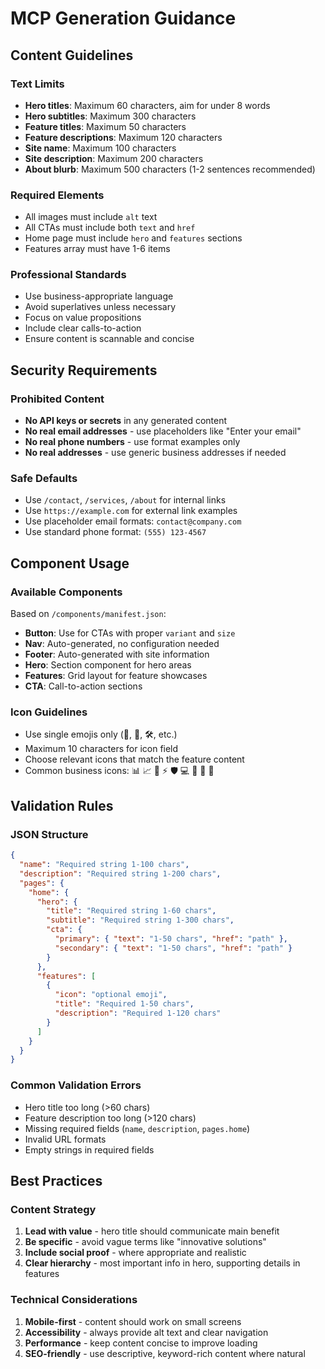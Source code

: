 # MCP Generation Guidance

## Content Guidelines

### Text Limits
- **Hero titles**: Maximum 60 characters, aim for under 8 words
- **Hero subtitles**: Maximum 300 characters
- **Feature titles**: Maximum 50 characters  
- **Feature descriptions**: Maximum 120 characters
- **Site name**: Maximum 100 characters
- **Site description**: Maximum 200 characters
- **About blurb**: Maximum 500 characters (1-2 sentences recommended)

### Required Elements
- All images must include `alt` text
- All CTAs must include both `text` and `href`
- Home page must include `hero` and `features` sections
- Features array must have 1-6 items

### Professional Standards
- Use business-appropriate language
- Avoid superlatives unless necessary
- Focus on value propositions
- Include clear calls-to-action
- Ensure content is scannable and concise

## Security Requirements

### Prohibited Content
- **No API keys or secrets** in any generated content
- **No real email addresses** - use placeholders like "Enter your email"
- **No real phone numbers** - use format examples only
- **No real addresses** - use generic business addresses if needed

### Safe Defaults
- Use `/contact`, `/services`, `/about` for internal links
- Use `https://example.com` for external link examples
- Use placeholder email formats: `contact@company.com`
- Use standard phone format: `(555) 123-4567`

## Component Usage

### Available Components
Based on `/components/manifest.json`:
- **Button**: Use for CTAs with proper `variant` and `size`
- **Nav**: Auto-generated, no configuration needed
- **Footer**: Auto-generated with site information
- **Hero**: Section component for hero areas
- **Features**: Grid layout for feature showcases
- **CTA**: Call-to-action sections

### Icon Guidelines
- Use single emojis only (🎯, 👥, 🛠️, etc.)
- Maximum 10 characters for icon field
- Choose relevant icons that match the feature content
- Common business icons: 📊 📈 🎯 ⚡ 🛡️ 💻 🎨 📱 🤝

## Validation Rules

### JSON Structure
```json
{
  "name": "Required string 1-100 chars",
  "description": "Required string 1-200 chars", 
  "pages": {
    "home": {
      "hero": {
        "title": "Required string 1-60 chars",
        "subtitle": "Required string 1-300 chars",
        "cta": {
          "primary": { "text": "1-50 chars", "href": "path" },
          "secondary": { "text": "1-50 chars", "href": "path" }
        }
      },
      "features": [
        {
          "icon": "optional emoji",
          "title": "Required 1-50 chars",
          "description": "Required 1-120 chars"
        }
      ]
    }
  }
}
```

### Common Validation Errors
- Hero title too long (>60 chars)
- Feature description too long (>120 chars)
- Missing required fields (`name`, `description`, `pages.home`)
- Invalid URL formats
- Empty strings in required fields

## Best Practices

### Content Strategy
1. **Lead with value** - hero title should communicate main benefit
2. **Be specific** - avoid vague terms like "innovative solutions"
3. **Include social proof** - where appropriate and realistic
4. **Clear hierarchy** - most important info in hero, supporting details in features

### Technical Considerations
1. **Mobile-first** - content should work on small screens
2. **Accessibility** - always provide alt text and clear navigation
3. **Performance** - keep content concise to improve loading
4. **SEO-friendly** - use descriptive, keyword-rich content where natural